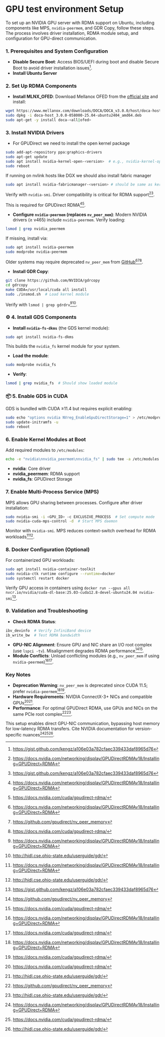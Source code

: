
# GPU test environment Setup

To set up an NVIDIA GPU server with RDMA support on Ubuntu, including components like MPS, `nvidia-peermem`, and GDR Copy, follow these steps. The process involves driver installation, RDMA module setup, and configuration for GPU-direct communication.

### 1. **Prerequisites and System Configuration**

- **Disable Secure Boot**: Access BIOS/UEFI during boot and disable Secure Boot to avoid driver installation issues[^1_3].
- **Install Ubuntu Server**


### 2. **Set Up RDMA Components**

- **Install MLNX_OFED**:
Download Mellanox OFED from the [official site](https://www.mellanox.com/products/infiniband-drivers/linux/mlnx_ofed) and install:

```bash
wget https://www.mellanox.com/downloads/DOCA/DOCA_v3.0.0/host/doca-host_3.0.0-058000-25.04-ubuntu2404_amd64.deb
sudo dpkg -i doca-host_3.0.0-058000-25.04-ubuntu2404_amd64.deb
sudo apt-get -y install doca-<all|ofed>
```


### 3. **Install NVIDIA Drivers**
- For GPUDirect we need to install the open kernel package

```bash
sudo add-apt-repository ppa:graphics-drivers
sudo apt-get update
sudo apt install nvidia-kernel-open-<version>  # e.g., nvidia-kernel-open-575
sudo reboot
```

If running on nvlink hosts like DGX we should also install fabric manager
```bash
sudo apt install nvidia-fabricmanager-<version> # should be same as kernel version nvidia-fabricmanager-575
```

Verify with `nvidia-smi`. Driver compatibility is critical for RDMA support[^1_1][^1_3].


This is required for GPUDirect RDMA[^1_1][^1_4].
- **Configure `nvidia-peermem` (replaces `nv_peer_mem`)**:
Modern NVIDIA drivers (≥ v465) include `nvidia-peermem`. Verify loading:

```bash
lsmod | grep nvidia_peermem
```

If missing, install via:

```bash
sudo apt install nvidia-peermem
sudo modprobe nvidia-peermem
```

Older systems may require deprecated `nv_peer_mem` from [GitHub](https://github.com/gpudirect/nv_peer_memory)[^1_1][^1_2][^1_4].
- **Install GDR Copy**:

```bash
git clone https://github.com/NVIDIA/gdrcopy
cd gdrcopy
make CUDA=/usr/local/cuda all install
sudo ./insmod.sh  # Load kernel module
```

Verify with `lsmod | grep gdrdrv`[^1_1][^1_5].

### ⚙️ 4. **Install GDS Components**

- **Install `nvidia-fs-dkms`** (the GDS kernel module):

```bash
sudo apt install nvidia-fs-dkms
```

This builds the `nvidia_fs` kernel module for your system.
- **Load the module**:

```bash
sudo modprobe nvidia_fs
```

- **Verify**:

```bash
lsmod | grep nvidia_fs  # Should show loaded module
```

### 📦 5. **Enable GDS in CUDA**

GDS is bundled with CUDA ≥11.4 but requires explicit enabling:

```bash
sudo echo "options nvidia NVreg_EnableGpuDirectStorage=1" > /etc/modprobe.d/nvidia-gds.conf
sudo update-initramfs -u
sudo reboot
```

### 6. **Enable Kernel Modules at Boot**

Add required modules to `/etc/modules`:

```bash
echo -e "nvidia\nnvidia_peermem\nnvidia_fs" | sudo tee -a /etc/modules
```

- **nvidia**: Core driver
- **nvidia_peermem**: RDMA support
- **nvidia_fs**: GPUDirect Storage


### 7. **Enable Multi-Process Service (MPS)**

MPS allows GPU sharing between processes. Configure after driver installation:

```bash
sudo nvidia-smi -i <GPU_ID> -c EXCLUSIVE_PROCESS  # Set compute mode
sudo nvidia-cuda-mps-control -d  # Start MPS daemon
```

Monitor with `nvidia-smi`. MPS reduces context-switch overhead for RDMA workloads[^1_1][^1_5].

### 8. **Docker Configuration (Optional)**

For containerized GPU workloads:

```bash
sudo apt install nvidia-container-toolkit
sudo nvidia-ctk runtime configure --runtime=docker
sudo systemctl restart docker
```

Verify GPU access in containers using `docker run --gpus all nvcr.io/nvidia/cuda-dl-base:25.03-cuda12.8-devel-ubuntu24.04 nvidia-smi`[^1_3].

### 9. **Validation and Troubleshooting**

- **Check RDMA Status**:

```bash
ibv_devinfo  # Verify InfiniBand device
ib_write_bw  # Test RDMA bandwidth
```

- **GPU-NIC Alignment**:
Ensure GPU and NIC share an I/O root complex (use `lspci -tv`). Misalignment degrades RDMA performance[^1_2][^1_4].
- **Module Conflicts**:
Unload conflicting modules (e.g., `nv_peer_mem` if using `nvidia-peermem`)[^1_1][^1_4].


### Key Notes

- **Deprecation Warning**: `nv_peer_mem` is deprecated since CUDA 11.5; prefer `nvidia-peermem`[^1_1][^1_4].
- **Hardware Requirements**: NVIDIA ConnectX-3+ NICs and compatible GPUs[^1_4][^1_5].
- **Performance**: For optimal GPUDirect RDMA, use GPUs and NICs on the same PCIe root complex[^1_2][^1_5].

This setup enables direct GPU-NIC communication, bypassing host memory for low-latency RDMA transfers. Cite NVIDIA documentation for version-specific nuances[^1_1][^1_4][^1_5].


[^1_1]: https://docs.nvidia.com/networking/display/GPUDirectRDMAv18/Installing+GPUDirect+RDMA

[^1_2]: https://github.com/gpudirect/nv_peer_memory

[^1_3]: https://gist.github.com/kengz/a106e03a782cfaec339433daf8965d76

[^1_4]: https://docs.nvidia.com/cuda/gpudirect-rdma/

[^1_5]: http://hidl.cse.ohio-state.edu/userguide/gdr/

[^1_6]: https://github.com/openucx/ucx/blob/master/docs/source/faq.md

[^1_7]: https://conference.eresearch.edu.au/wp-content/uploads/2019/09/2019-eResearch_149_Testing-GPUDirect.pdf

[^1_8]: https://forums.developer.nvidia.com/t/internode-nvshmme-and-ib-problem/286552

[^1_9]: https://docs.nvidia.com/doca/archive/doca-v1.5.3/installation-guide-for-linux/index.html

[^1_10]: https://network.nvidia.com/pdf/prod_software/Ubuntu_20_04_Inbox_Driver_User_Manual.pdf

